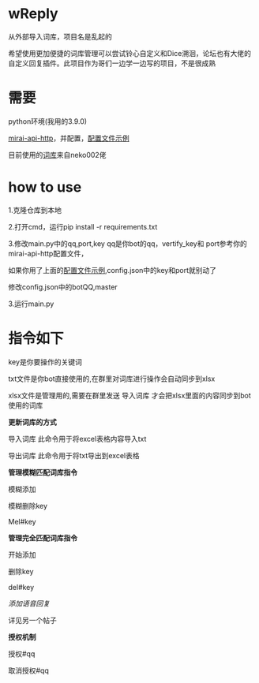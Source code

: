 # wReply
从外部导入词库，项目名是乱起的

希望使用更加便捷的词库管理可以尝试铃心自定义和Dice溯洄，论坛也有大佬的自定义回复插件。此项目作为哥们一边学一边写的项目，不是很成熟


# 需要
  python环境(我用的3.9.0)
  
  [mirai-api-http](https://github.com/project-mirai/mirai-api-http)，并配置，[配置文件示例](https://github.com/avilliai/wReply/blob/master/setting.yml)
  
  目前使用的[词库](https://mirai.mamoe.net/topic/1829/%E5%BC%BA%E5%A4%A7%E7%9A%84%E4%BA%8C%E6%AC%A1%E5%85%83%E8%81%8A%E5%A4%A9%E6%9C%BA%E5%99%A8%E4%BA%BA%E8%AF%8D%E5%BA%932w-%E8%AF%8D%E6%9D%A1-%E4%B8%8D%E5%AE%9A%E6%9C%9F%E6%9B%B4%E6%96%B0)来自neko002佬
# how to use
  1.克隆仓库到本地
  
  2.打开cmd，运行pip install -r requirements.txt
  
  3.修改main.py中的qq,port,key qq是你bot的qq，vertify_key和 port参考你的mirai-api-http配置文件，
  
  如果你用了上面的[配置文件示例](https://github.com/avilliai/wReply/blob/master/setting.yml),config.json中的key和port就别动了
  
  修改config.json中的botQQ,master
  
  3.运行main.py
  
# 指令如下

  key是你要操作的关键词
  
  txt文件是你bot直接使用的,在群里对词库进行操作会自动同步到xlsx
  
  xlsx文件是管理用的,需要在群里发送 导入词库 才会把xlsx里面的内容同步到bot使用的词库
  
  **更新词库的方式**
  
  导入词库  此命令用于将excel表格内容导入txt
  
  导出词库  此命令用于将txt导出到excel表格
  
  
  **管理模糊匹配词库指令**
  
  模糊添加
  
  模糊删除key
  
  Mel#key
  
  **管理完全匹配词库指令**
  
  开始添加
  
  删除key
  
  del#key
  
  *添加语音回复*
  
  详见另一个帖子
  
  **授权机制**
  
  授权#qq
  
  取消授权#qq
